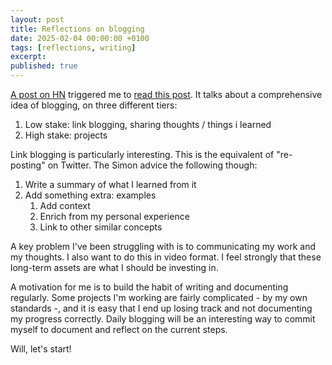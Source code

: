 ```yaml
---
layout: post
title: Reflections on blogging
date: 2025-02-04 00:00:00 +0100
tags: [reflections, writing]
excerpt: 
published: true
---
```


[A post on HN](https://news.ycombinator.com/item?id=42933383) triggered me to [read this post][link-id]. It talks about a comprehensive idea of blogging, on three different tiers:
1. Low stake: link blogging, sharing thoughts / things i learned
2. High stake: projects

Link blogging is particularly interesting. This is the equivalent of "re-posting" on Twitter. The Simon advice the following though:
1. Write a summary of what I learned from it
2. Add something extra: examples
   1. Add context
   2. Enrich from my personal experience
   3. Link to other similar concepts

A key problem I've been struggling with is to communicating my work and my thoughts. I also want to do this in video format. I feel strongly that these long-term assets are what I should be investing in.

A motivation for me is to build the habit of writing and documenting regularly. Some projects I'm working are fairly complicated - by my own standards -, and it is easy that I end up losing track and not documenting my progress correctly. Daily blogging will be an interesting way to commit myself to document and reflect on the current steps.

Will, let's start!


[link-id]: https://simonwillison.net/2024/Dec/22/link-blog/